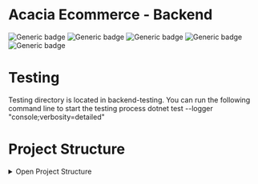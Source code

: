 # Acacia Ecommerce - Backend
![Generic badge](https://img.shields.io/badge/.NET-Core6-purple.svg)
![Generic badge](https://img.shields.io/badge/EntityFrameworkCore-v.6.0.15-red.svg)
![Generic badge](https://img.shields.io/badge/IdentityModal-v.6.28.1-pink.svg)
![Generic badge](https://img.shields.io/badge/Swagger-v.6.5.0-green.svg)
![Generic badge](https://img.shields.io/badge/Json-v.13.0-black.svg)

# Testing
Testing directory is located in backend-testing. You can run the following command line to start the testing process
 dotnet test --logger "console;verbosity=detailed"

# Project Structure
<details>
<summary>Open Project Structure</summary>


```bash
└── frontend
    ├── assets
    │   ├── fonts
    │   └── images.png
    ├── components
    │   ├── basic
    │   │   ├── Error.tsx
    │   │   ├── ProductCard.tsx
    │   │   └── SaleIcon.tsx
    │   ├── cart
    │   │   └── Cart.tsx
    │   ├── frontPage
    │   │   ├── FrontPage.tsx
    │   │   └── SpecialOffers.tsx
    │   ├── functions
    │   │   └── common.tsx
    │   ├── header
    │   │   ├── Banner.tsx
    │   │   ├── Header.tsx
    │   │   ├── HeaderButtons.tsx
    │   │   ├── LeftNav.tsx
    │   │   ├── MiddleNav.tsx
    │   │   └── RightNav.tsx
    │   ├── products
    │   │   ├── AddProductModal.tsx
    │   │   ├── CartItemDetails.tsx
    │   │   ├── ProductBox.tsx
    │   │   ├── ProductDetail.tsx
    │   │   ├── ProductFullDetails.tsx
    │   │   └── ProductList.tsx
    │   ├── profile
    │   │   ├── LogUser.tsx
    │   │   ├── Profile.tsx
    │   │   ├── ProfileSchema.tsx
    │   │   └── UserDetails.tsx
    │   ├── hooks
    │   │   └── reduxHook.ts
    │   ├── redux
    │   │   ├── reducers
    │   │   │   ├── cartReducer.ts
    │   │   │   ├── categoryReducer.ts
    │   │   │   ├── productReducer.ts
    │   │   │   └── userReducer.ts
    │   │   └── store.ts
    │   ├── styles
    │   │   ├── css
    │   │   ├── mui
    │   │   └── index.scss
    │   └── types
    │       ├── common.tsx
    │       ├── props.tsx
    │       └── user.tsx
    ├── App.tsx
    └── index.tsx
```
</details>